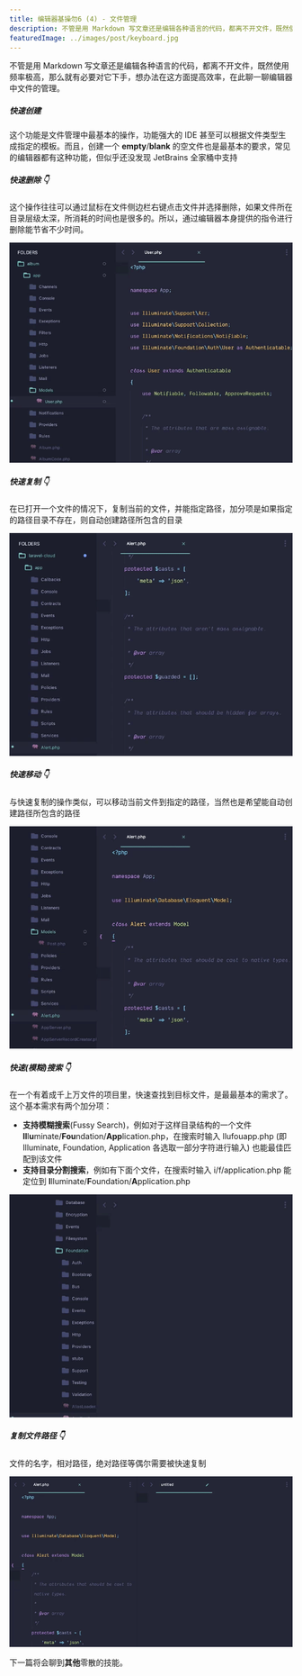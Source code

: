 ```yaml
---
title: 编辑器基操勿6 (4) - 文件管理
description: 不管是用 Markdown 写文章还是编辑各种语言的代码，都离不开文件，既然使用频率极高，那么就有必要对它下手，想办法在这方面提高效率，在此聊一聊编辑器中文件的管理。
featuredImage: ../images/post/keyboard.jpg
---
```


不管是用 Markdown 写文章还是编辑各种语言的代码，都离不开文件，既然使用频率极高，那么就有必要对它下手，想办法在这方面提高效率，在此聊一聊编辑器中文件的管理。

##### 快速创建

这个功能是文件管理中最基本的操作，功能强大的 IDE 甚至可以根据文件类型生成指定的模板。而且，创建一个 **empty**/**blank** 的空文件也是最基本的要求，常见的编辑器都有这种功能，但似乎还没发现 JetBrains 全家桶中支持

##### 快速删除 👇

这个操作往往可以通过鼠标在文件侧边栏右键点击文件并选择删除，如果文件所在目录层级太深，所消耗的时间也是很多的。所以，通过编辑器本身提供的指令进行删除能节省不少时间。

![Delete File](./images/delete-file.gif)

##### 快速复制 👇

在已打开一个文件的情况下，复制当前的文件，并能指定路径，加分项是如果指定的路径目录不存在，则自动创建路径所包含的目录

![Copy File](./images/copy-file.gif)

##### 快速移动 👇

与快速复制的操作类似，可以移动当前文件到指定的路径，当然也是希望能自动创建路径所包含的路径

![Move File](./images/move-file.gif)

##### 快速(模糊)搜索 👇

在一个有着成千上万文件的项目里，快速查找到目标文件，是最最基本的需求了。这个基本需求有两个加分项：

- **支持模糊搜索**(Fussy Search)，例如对于这样目录结构的一个文件 **Il**l**u**minate/**Fou**ndation/**App**lication.php，在搜索时输入 llufouapp.php (即 Illuminate, Foundation, Application 各选取一部分字符进行输入) 也能最佳匹配到该文件
- **支持目录分割搜索**，例如有下面个文件，在搜索时输入 i/f/application.php 能定位到 **I**lluminate/**F**oundation/**A**pplication.php

![Fussy Search File](./images/fussy-search-file.gif)

##### 复制文件路径 👇

文件的名字，相对路径，绝对路径等偶尔需要被快速复制

![Copy File Path](./images/copy-file-path.gif)

下一篇将会聊到**其他**零散的技能。

